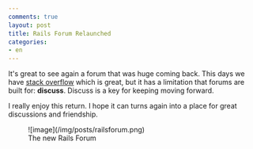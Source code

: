 ```yaml
---
comments: true
layout: post
title: Rails Forum Relaunched
categories:
- en
---
```


It's great to see again a forum that was huge coming back. This days we have [stack overflow](http://stackoverflow.com) which is great, but it has a limitation that forums are built for: **discuss**. Discuss is a key for keeping moving forward.

I really enjoy this return. I hope it can turns again into a place for great discussions and friendship.

<figure>
![image](/img/posts/railsforum.png)
<figcaption>The new Rails Forum</figcaption>
</figure>